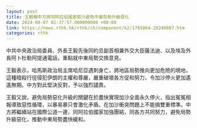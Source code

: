```yaml
---
layout: post
title: 王毅稱中方將同阿拉伯國家努力避免中東局勢升級惡化
date: 2024-08-07 02:37:57.000000000 +08:00
link: https://news.rthk.hk/rthk/ch/component/k2/1765064-20240807.htm
categories: rthk
---
```


中共中央政治局委員、外長王毅先後同約旦副首相兼外交大臣薩法迪、以及埃及外長阿卜杜勒阿提通電話，重點就中東局勢交換意見。

王毅表示，哈馬斯政治局主席哈尼亞遇刺身亡，將地區局勢推向更加危險的境地，這種暗殺行徑侵犯伊朗的主權和尊嚴，嚴重破壞各方促和努力，令加沙停火更加遙遙無期。中方對此堅決反對，予以強烈譴責。

王毅又說，避免局勢惡化升級的關鍵在於盡快實現加沙全面永久停火，指出冤冤相報導致惡性循環，以暴易暴只會激化矛盾。在加沙衝突問題上不能搞雙重標準。中方將繼續站在國際公道一邊，同阿拉伯國家加強團結，同各方共同努力，避免局勢升級惡化，推動中東局勢盡快緩和。
